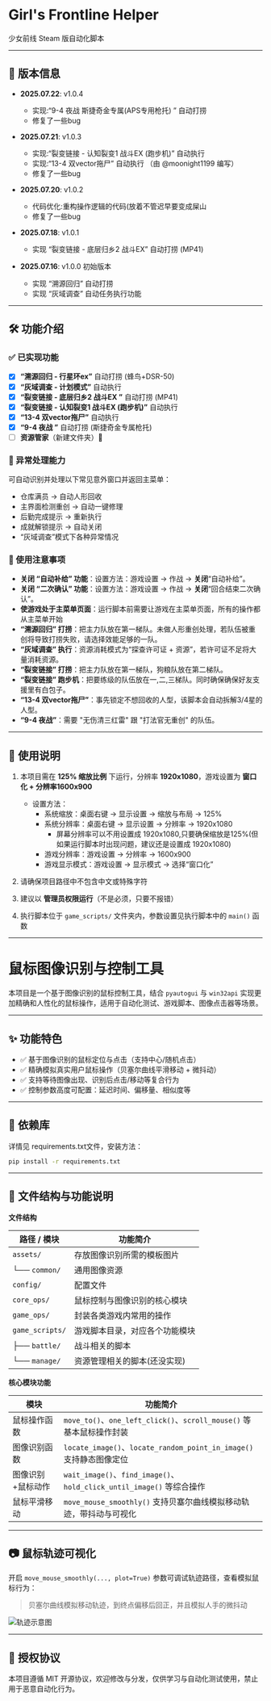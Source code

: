 # Girl's Frontline Helper

少女前线 Steam 版自动化脚本

---

## 🧾 版本信息
- **2025.07.22**: v1.0.4
    - 实现:“9-4 夜战 斯捷奇金专属(APS专用枪托) ” 自动打捞
    - 修复了一些bug

- **2025.07.21**: v1.0.3
    - 实现:“裂变链接 - 认知裂变1 战斗EX (跑步机)” 自动执行
    - 实现:“13-4 双vector拖尸” 自动执行 （由 @moonight1199 编写）
    - 修复了一些bug

- **2025.07.20**: v1.0.2
    - 代码优化:重构操作逻辑的代码(放着不管迟早要变成屎山
    - 修复了一些bug

- **2025.07.18**: v1.0.1
    - 实现 “裂变链接 - 底层归乡2 战斗EX” 自动打捞 (MP41)

- **2025.07.16**: v1.0.0 初始版本
    - 实现 “溯源回归” 自动打捞
    - 实现 “灰域调查” 自动任务执行功能

---

## 🛠️ 功能介绍

### ✅ 已实现功能

* [x] **“溯源回归 - 行星环ex”** 自动打捞 (蜂鸟+DSR-50)
* [x] **“灰域调查 - 计划模式”** 自动执行
* [x] **“裂变链接 - 底层归乡2 战斗EX ”** 自动打捞 (MP41)
* [x] **“裂变链接 - 认知裂变1 战斗EX (跑步机)”** 自动执行
* [x] **“13-4 双vector拖尸”** 自动执行
* [x] **“9-4 夜战 ”** 自动打捞 (斯捷奇金专属枪托)
* [ ] **资源管家**（新建文件夹）📁

### 🚨 异常处理能力

可自动识别并处理以下常见意外窗口并返回主菜单：

- 仓库满员 → 自动人形回收
- 主界面检测重创 → 自动一键修理
- 后勤完成提示 → 重新执行
- 成就解锁提示 → 自动关闭
- “灰域调查”模式下各种异常情况

### 📌 使用注意事项

- **关闭 “自动补给” 功能**：设置方法：游戏设置 → 作战 → **关闭**“自动补给”。
- **关闭 “二次确认” 功能**：设置方法：游戏设置 → 作战 → **关闭**“回合结束二次确认”。
- **使游戏处于主菜单页面**：运行脚本前需要让游戏在主菜单页面，所有的操作都从主菜单开始
- **“溯源回归” 打捞**：把主力队放在第一梯队。未做人形重创处理，若队伍被重创将导致打捞失败，请选择效能足够的一队。
- **“灰域调查” 执行**：资源消耗模式为“探查许可证 + 资源”，若许可证不足将大量消耗资源。
- **“裂变链接” 打捞**：把主力队放在第一梯队，狗粮队放在第二梯队。
- **“裂变链接” 跑步机**：把要练级的队伍放在一,二,三梯队。同时确保确保好友支援里有白包子。
- **“13-4 双vector拖尸”**：事先锁定不想回收的人型，该脚本会自动拆解3/4星的人型。
- **“9-4 夜战”**：需要 "无伤清三红雷" 跟 "打法官无重创" 的队伍。

---

## 📖 使用说明

1. 本项目需在 **125% 缩放比例** 下运行，分辨率 **1920x1080**，游戏设置为 **窗口化 + 分辨率1600x900**
    - 设置方法：
        - 系统缩放：桌面右键 → 显示设置 → 缩放与布局 → 125%
        - 系统分辨率：桌面右键 → 显示设置 → 分辨率 → 1920x1080
            - 屏幕分辨率可以不用设置成 1920x1080,只要确保缩放是125%(但如果运行脚本时出现问题，建议还是设置成 1920x1080)
        - 游戏分辨率：游戏设置 → 分辨率 → 1600x900
        - 游戏显示模式：游戏设置 → 显示模式 → 选择“窗口化”

2. 请确保项目路径中不包含中文或特殊字符
3. 建议以 **管理员权限运行**（不是必须，只要不报错）
4. 执行脚本位于 `game_scripts/` 文件夹内，参数设置见执行脚本中的 `main()` 函数

---

# 鼠标图像识别与控制工具

本项目是一个基于图像识别的鼠标控制工具，结合 `pyautogui` 与 `win32api` 实现更加精确和人性化的鼠标操作，适用于自动化测试、游戏脚本、图像点击器等场景。

---

## ✨ 功能特色

- ✅ 基于图像识别的鼠标定位与点击（支持中心/随机点击）
- ✅ 精确模拟真实用户鼠标操作（贝塞尔曲线平滑移动 + 微抖动）
- ✅ 支持等待图像出现、识别后点击/移动等复合行为
- ✅ 控制参数高度可配置：延迟时间、偏移量、相似度等

---

## 🧰 依赖库

详情见 requirements.txt文件，安装方法：

```bash
pip install -r requirements.txt
```

---

## 📁 文件结构与功能说明

**文件结构**

| 路径 / 模块         | 功能简介            |
|-----------------|-----------------|
| `assets/`       | 存放图像识别所需的模板图片   |
| └── `common/`   | 通用图像资源          |
| `config/`       | 配置文件            |
| `core_ops/`     | 鼠标控制与图像识别的核心模块  |
| `game_ops/`     | 封装各类游戏内常用的操作    |
| `game_scripts/` | 游戏脚本目录，对应各个功能模块 |
| ├── `battle/`   | 战斗相关的脚本         |
| └── `manage/`   | 资源管理相关的脚本(还没实现) |

**核心模块功能**

| 模块        | 功能简介                                                           |
|-----------|----------------------------------------------------------------|
| 鼠标操作函数    | `move_to()`、`one_left_click()`、`scroll_mouse()` 等基本鼠标操作封装      |
| 图像识别函数    | `locate_image()`、`locate_random_point_in_image()` 支持静态图像定位     |
| 图像识别+鼠标动作 | `wait_image()`、`find_image()`、`hold_click_until_image()` 等综合操作 |
| 鼠标平滑移动    | `move_mouse_smoothly()` 支持贝塞尔曲线模拟移动轨迹，带抖动与可视化                  |

---

## 📷 鼠标轨迹可视化

开启 `move_mouse_smoothly(..., plot=True)` 参数可调试轨迹路径，查看模拟鼠标行为：
> 贝塞尔曲线模拟移动轨迹，到终点偏移后回正，并且模拟人手的微抖动

![轨迹示意图](https://github.com/user-attachments/assets/fd340e55-45c7-42fe-92c9-d909161d5223)

---

## 📜 授权协议

本项目遵循 MIT 开源协议，欢迎修改与分发，仅供学习与自动化测试使用，禁止用于恶意自动化行为。
